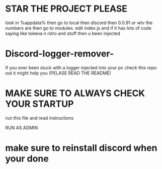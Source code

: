 
# STAR THE PROJECT PLEASE

look in %appdata% then go to local then discord then 0.0.91 or wtv the numbers are then go to modules. edit index.js and if it has lots of code saying like tokena n nitro and stuff then u been injected

# Discord-logger-remover-
If you ever been stuck with a logger injected into your pc check this repo out it might help you (PELASE READ THE README)



# MAKE SURE TO ALWAYS CHECK YOUR STARTUP 
run this file and read instructions 

RUN AS ADMIN 

# make sure to reinstall discord when your done
